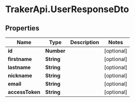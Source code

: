 # TrakerApi.UserResponseDto

## Properties

Name | Type | Description | Notes
------------ | ------------- | ------------- | -------------
**id** | **Number** |  | [optional] 
**firstname** | **String** |  | [optional] 
**lastname** | **String** |  | [optional] 
**nickname** | **String** |  | [optional] 
**email** | **String** |  | [optional] 
**accessToken** | **String** |  | [optional] 


